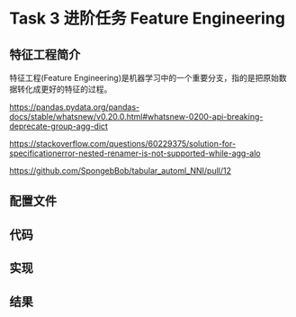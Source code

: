 # Task 3 进阶任务 Feature Engineering

## 特征工程简介

特征工程(Feature Engineering)是机器学习中的一个重要分支，指的是把原始数据转化成更好的特征的过程。

https://pandas.pydata.org/pandas-docs/stable/whatsnew/v0.20.0.html#whatsnew-0200-api-breaking-deprecate-group-agg-dict

https://stackoverflow.com/questions/60229375/solution-for-specificationerror-nested-renamer-is-not-supported-while-agg-alo

https://github.com/SpongebBob/tabular_automl_NNI/pull/12

## 配置文件

## 代码

## 实现

## 结果

